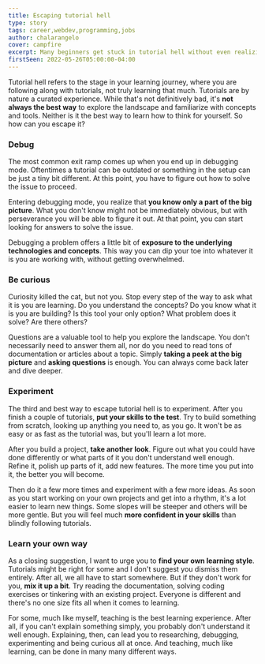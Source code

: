 ```yaml
---
title: Escaping tutorial hell
type: story
tags: career,webdev,programming,jobs
author: chalarangelo
cover: campfire
excerpt: Many beginners get stuck in tutorial hell without even realizing. Here are 4 simple ways to escape tutorial hell and get back to learning.
firstSeen: 2022-05-26T05:00:00-04:00
---
```


Tutorial hell refers to the stage in your learning journey, where you are following along with tutorials, not truly learning that much. Tutorials are by nature a curated experience. While that's not definitively bad, it's **not always the best way** to explore the landscape and familiarize with concepts and tools. Neither is it the best way to learn how to think for yourself. So how can you escape it?

### Debug

The most common exit ramp comes up when you end up in debugging mode. Oftentimes a tutorial can be outdated or something in the setup can be just a tiny bit different. At this point, you have to figure out how to solve the issue to proceed.

Entering debugging mode, you realize that **you know only a part of the big picture**. What you don't know might not be immediately obvious, but with perseverance you will be able to figure it out. At that point, you can start looking for answers to solve the issue.

Debugging a problem offers a little bit of **exposure to the underlying technologies and concepts**. This way you can dip your toe into whatever it is you are working with, without getting overwhelmed.

### Be curious

Curiosity killed the cat, but not you. Stop every step of the way to ask what it is you are learning. Do you understand the concepts? Do you know what it is you are building? Is this tool your only option? What problem does it solve? Are there others?

Questions are a valuable tool to help you explore the landscape. You don't necessarily need to answer them all, nor do you need to read tons of documentation or articles about a topic. Simply **taking a peek at the big picture** and **asking questions** is enough. You can always come back later and dive deeper.

### Experiment

The third and best way to escape tutorial hell is to experiment. After you finish a couple of tutorials, **put your skills to the test**. Try to build something from scratch, looking up anything you need to, as you go. It won't be as easy or as fast as the tutorial was, but you'll learn a lot more.

After you build a project, **take another look**. Figure out what you could have done differently or what parts of it you don't understand well enough. Refine it, polish up parts of it, add new features. The more time you put into it, the better you will become.

Then do it a few more times and experiment with a few more ideas. As soon as you start working on your own projects and get into a rhythm, it's a lot easier to learn new things. Some slopes will be steeper and others will be more gentle. But you will feel much **more confident in your skills** than blindly following tutorials.

### Learn your own way

As a closing suggestion, I want to urge you to **find your own learning style**. Tutorials might be right for some and I don't suggest you dismiss them entirely. After all, we all have to start somewhere. But if they don't work for you, **mix it up a bit**. Try reading the documentation, solving coding exercises or tinkering with an existing project. Everyone is different and there's no one size fits all when it comes to learning.

For some, much like myself, teaching is the best learning experience. After all, if you can't explain something simply, you probably don't understand it well enough. Explaining, then, can lead you to researching, debugging, experimenting and being curious all at once. And teaching, much like learning, can be done in many many different ways.
